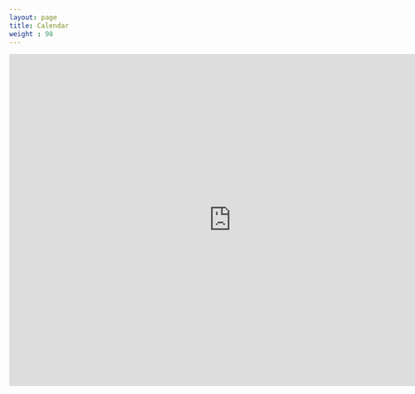 ```yaml
---
layout: page
title: Calendar
weight : 98
---
```


<iframe src="https://calendar.google.com/calendar/embed?showTitle=0&amp;height=600&amp;wkst=1&amp;bgcolor=%23FFFFFF&amp;src=dcheny%40gmail.com&amp;color=%23691426&amp;src=bisvfej0vvhbaj0ov5dudgo07c%40group.calendar.google.com&amp;color=%232F6309&amp;src=ic23605qi7um04k66b10q3r6ao%40group.calendar.google.com&amp;color=%232952A3&amp;ctz=America%2FNew_York" style="border-width:0" width="800" height="600" frameborder="0" scrolling="no"></iframe>
